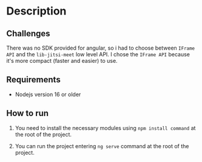 # Description

## Challenges

There was no SDK provided for angular, so i had to choose between ```IFrame API``` and the ```lib-jitsi-meet``` low level API. I chose the ```IFrame API``` because it's more compact (faster and easier) to use.



## Requirements
- Nodejs version 16 or older

## How to run

1. You need to install the necessary modules using ```npm install command``` at the root of the project.

2. You can run the project entering ```ng serve``` command at the root of the project.

